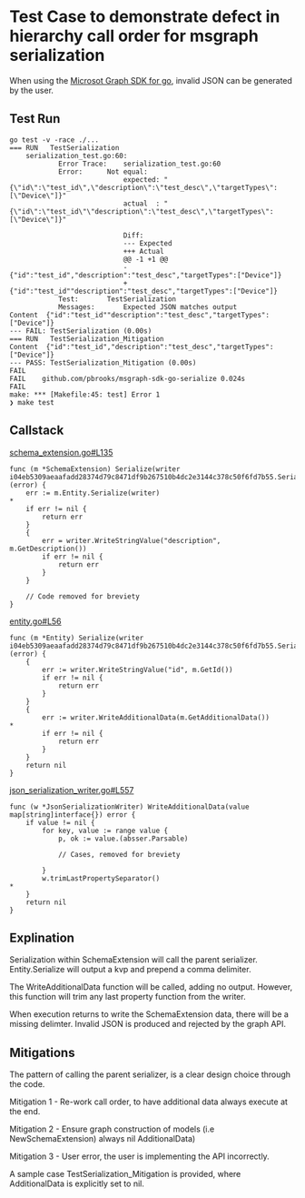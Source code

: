 # Test Case to demonstrate defect in hierarchy call order for msgraph serialization

When using the [Microsot Graph SDK for go](https://github.com/microsoftgraph/msgraph-sdk-go), invalid JSON can be generated by the user.

## Test Run

	go test -v -race ./... 
	=== RUN   TestSerialization
		serialization_test.go:60: 
				Error Trace:	serialization_test.go:60
				Error:	  	Not equal: 
								expected: "{\"id\":\"test_id\",\"description\":\"test_desc\",\"targetTypes\":[\"Device\"]}"
								actual  : "{\"id\":\"test_id\"\"description\":\"test_desc\",\"targetTypes\":[\"Device\"]}"
								
								Diff:
								--- Expected
								+++ Actual
								@@ -1 +1 @@
								-{"id":"test_id","description":"test_desc","targetTypes":["Device"]}
								+{"id":"test_id""description":"test_desc","targetTypes":["Device"]}
				Test:	   	TestSerialization
				Messages:   	Expected JSON matches output
	Content  {"id":"test_id""description":"test_desc","targetTypes":["Device"]}
	--- FAIL: TestSerialization (0.00s)
	=== RUN   TestSerialization_Mitigation
	Content  {"id":"test_id","description":"test_desc","targetTypes":["Device"]}
	--- PASS: TestSerialization_Mitigation (0.00s)
	FAIL
	FAIL	github.com/pbrooks/msgraph-sdk-go-serialize	0.024s
	FAIL
	make: *** [Makefile:45: test] Error 1
	❯ make test


## Callstack 

[schema_extension.go#L135](https://github.com/microsoftgraph/msgraph-sdk-go/blob/4f19d8655dce2644515f3283dde12f84134dc8f5/models/microsoft/graph/schema_extension.go#L135)

	func (m *SchemaExtension) Serialize(writer i04eb5309aeaafadd28374d79c8471df9b267510b4dc2e3144c378c50f6fd7b55.SerializationWriter)(error) {
		err := m.Entity.Serialize(writer)                                  *
		if err != nil {
			return err
		}
		{
			err = writer.WriteStringValue("description", m.GetDescription())
			if err != nil {
				return err
			}
		}

		// Code removed for breviety
	}

[entity.go#L56](https://github.com/microsoftgraph/msgraph-sdk-go/blob/4f19d8655dce2644515f3283dde12f84134dc8f5/models/microsoft/graph/entity.go#L56)

	func (m *Entity) Serialize(writer i04eb5309aeaafadd28374d79c8471df9b267510b4dc2e3144c378c50f6fd7b55.SerializationWriter)(error) {
		{
			err := writer.WriteStringValue("id", m.GetId())
			if err != nil {
				return err
			}
		}
		{
			err := writer.WriteAdditionalData(m.GetAdditionalData())        *
			if err != nil {
				return err
			}
		}
		return nil
	}

[json_serialization_writer.go#L557](https://github.com/microsoft/kiota/blob/ce9fb06a3e34fa0a2d542e78a7cd276b6a975749/serialization/go/json/json_serialization_writer.go#L557)

	func (w *JsonSerializationWriter) WriteAdditionalData(value map[string]interface{}) error {
		if value != nil {
			for key, value := range value {
				p, ok := value.(absser.Parsable)

				// Cases, removed for breviety

			}
			w.trimLastPropertySeparator()                                   *
		}
		return nil
	}

## Explination

Serialization within SchemaExtension will call the parent serializer.
Entity.Serialize will output a kvp and prepend a comma delimiter.

The WriteAdditionalData function will be called, adding no output.
However, this function will trim any last property function from the writer.

When execution returns to write the SchemaExtension data, there will be a missing delimter.
Invalid JSON is produced and rejected by the graph API.

## Mitigations

The pattern of calling the parent serializer, is a clear design choice through the code.

Mitigation 1 - Re-work call order, to have additional data always execute at the end.

Mitigation 2 - Ensure graph construction of models (i.e NewSchemaExtension) always nil AdditionalData)

Mitigation 3 - User error, the user is implementing the API incorrectly.

A sample case TestSerialization_Mitigation is provided, where AdditionalData is explicitly set to nil.

